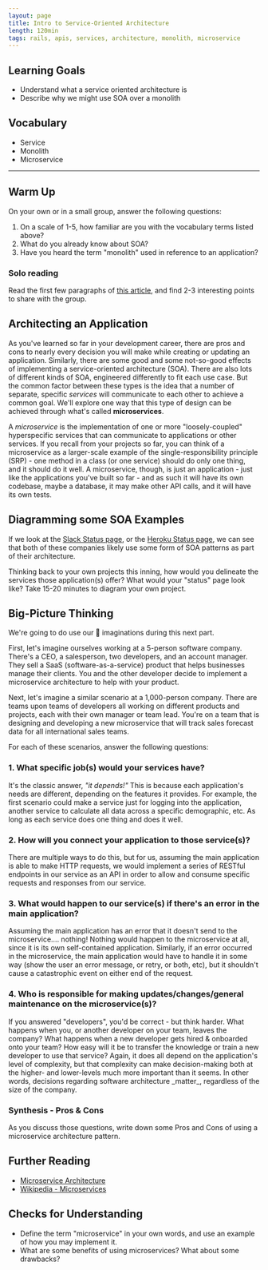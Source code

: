 ```yaml
---
layout: page
title: Intro to Service-Oriented Architecture
length: 120min
tags: rails, apis, services, architecture, monolith, microservice
---
```


## Learning Goals
* Understand what a service oriented architecture is
* Describe why we might use SOA over a monolith

## Vocabulary
* Service
* Monolith
* Microservice

----

## Warm Up
On your own or in a small group, answer the following questions: 

1. On a scale of 1-5, how familiar are you with the vocabulary terms listed above? 
2. What do you already know about SOA?
3. Have you heard the term "monolith" used in reference to an application? 


### Solo reading
Read the first few paragraphs of [this article](https://aws.amazon.com/what-is/service-oriented-architecture/), and find 2-3 interesting points to share with the group. 

## Architecting an Application
As you've learned so far in your development career, there are pros and cons to nearly every decision you will make while creating or updating an application. Similarly, there are some good and some not-so-good effects of implementing a service-oriented architecture (SOA). There are also lots of different kinds of SOA, engineered differently to fit each use case. But the common factor between these types is the idea that a number of separate, specific _services_ will communicate to each other to achieve a common goal. We'll explore one way that this type of design can be achieved through what's called **microservices**. 

A _microservice_ is the implementation of one or more "loosely-coupled" hyperspecific services that can communicate to applications or other services. If you recall from your projects so far, you can think of a microservice as a larger-scale example of the single-responsibility principle (SRP) - one method in a class (or one service) should do only one thing, and it should do it well. 
A microservice, though, is just an application - just like the applications you've built so far - and as such it will have its own codebase, maybe a database, it may make other API calls, and it will have its own tests. 


## Diagramming some SOA Examples
If we look at the [Slack Status page](https://status.slack.com/), or the [Heroku Status page](https://status.heroku.com/), we can see that both of these companies likely use some form of SOA patterns as part of their architecture. 

Thinking back to your own projects this inning, how would you delineate the services those application(s) offer? What would your "status" page look like? Take 15-20 minutes to diagram your own project. 

## Big-Picture Thinking
We're going to do use our 🌈 imaginations during this next part. 

First, let's imagine ourselves working at a 5-person software company. There's a CEO, a salesperson, two developers, and an account manager. They sell a SaaS (software-as-a-service) product that helps businesses manage their clients. You and the other developer decide to implement a microservice architecture to help with your product. 

Next, let's imagine a similar scenario at a 1,000-person company. There are teams upon teams of developers all working on different products and projects, each with their own manager or team lead. You're on a team that is designing and developing a new microservice that will track sales forecast data for all international sales teams. 

For each of these scenarios, answer the following questions: 

<section class="answer">
<h3>1. What specific job(s) would your services have?</h3>
<div>
It's the classic answer, <em>"it depends!"</em> This is because each application's needs are different, depending on the features it provides. For example, the first scenario could make a service just for logging into the application, another service to calculate all data across a specific demographic, etc. As long as each service does one thing and does it well. 
</div>
</section>
<section class="answer">
<h3>2. How will you connect your application to those service(s)?</h3>
<div>
There are multiple ways to do this, but for us, assuming the main application is able to make HTTP requests, we would implement a series of RESTful endpoints in our service as an API in order to allow and consume specific requests and responses from our service. 
</div>
</section>
<section class="answer">
<h3>3. What would happen to our service(s) if there's an error in the main application? </h3>
<div>
Assuming the main application has an error that it doesn't send to the microservice.... nothing! Nothing would happen to the microservice at all, since it is its own self-contained application. Similarly, if an error occurred in the microservice, the main application would have to handle it in some way (show the user an error message, or retry, or both, etc), but it shouldn't cause a catastrophic event on either end of the request.
</div>
</section>
<section class="answer">
<h3>4. Who is responsible for making updates/changes/general maintenance on the microservice(s)?</h3>
<div>
If you answered "developers", you'd be correct - but think harder. What happens when you, or another developer on your team, leaves the company? What happens when a new developer gets hired & onboarded onto your team? How easy will it be to transfer the knowledge or train a new developer to use that service? Again, it does all depend on the application's level of complexity, but that complexity can make decision-making both at the higher- and lower-levels much more important than it seems. In other words, decisions regarding software architecture _matter_, regardless of the size of the company. 
</div>
</section>

### Synthesis - Pros & Cons
As you discuss those questions, write down some Pros and Cons of using a microservice architecture pattern. 


## Further Reading
* [Microservice Architecture](https://microservices.io/index.html)
* [Wikipedia - Microservices](https://en.wikipedia.org/wiki/Microservices)

## Checks for Understanding
* Define the term "microservice" in your own words, and use an example of how you may implement it. 
* What are some benefits of using microservices? What about some drawbacks?